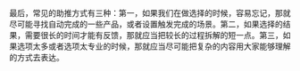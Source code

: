 
最后，常见的助推方式有三种：第一，如果我们在做选择的时候，容易忘记，那就尽可能寻找自动完成的一些产品，或者设置触发完成的场景。第二，如果选择的结果，需要很长的时间才能有反馈，那就应当把较长的过程拆解的短一点。第三，如果选项太多或者选项太专业的时候，那就应当尽可能把复杂的内容用大家能够理解的方式去表达。
